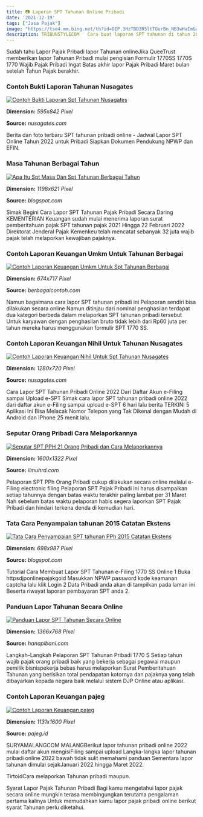 ```yaml
---
title: 📷 Laporan SPT Tahunan Online Pribadi
date: '2021-12-19'
tags: ["Jasa Pajak"]
image: "https://tse4.mm.bing.net/th?id=OIP.3HzTBD3R5ltTGurBn_NB3wHaIm&amp;pid=15.1"
description: TRIBUNSTYLECOM   Cara buat laporan SPT tahunan di tahun 2022 ternyata hanya pakai e Filling caranya mudah dan cepat Surat Pemberitahuan Tahunan SPT pajak pri
---
```




Sudah tahu Lapor Pajak Pribadi lapor Tahunan onlineJika QueeTrust memberikan lapor Tahunan Pribadi mulai pengisian Formulir 1770SS 1770S 1770 Wajib Pajak Pribadi Ingat Batas akhir lapor Pajak Pribadi Maret bulan setelah Tahun Pajak berakhir.



### Contoh Bukti Laporan Tahunan Nusagates

[![Contoh Bukti Laporan Spt Tahunan  Nusagates](https://1.bp.blogspot.com/-v1dvBMnq3Ow/VsQ2Awo32GI/AAAAAAAAHBg/JS1hQacQSr4/s1600/Scan0032_001.png?is-pending-load=1)](https://1.bp.blogspot.com/-v1dvBMnq3Ow/VsQ2Awo32GI/AAAAAAAAHBg/JS1hQacQSr4/s1600/Scan0032_001.png?is-pending-load=1)


**Dimension:** _595x842 Pixel_ 

**Source:** _nusagates.com_ 


Berita dan foto terbaru SPT tahunan pribadi online - Jadwal Lapor SPT Online Tahun 2022 untuk Pribadi Siapkan Dokumen Pendukung NPWP dan EFIN.


###  Masa Tahunan Berbagai Tahun

[![Apa Itu Spt Masa Dan Spt Tahunan  Berbagai Tahun](https://lh5.googleusercontent.com/proxy/CfsH6NAnd5iZP_gNO3gBYNc7MbQ2Z4sEbmPduU8z8OWQuRHDwD-emJUUKpaymivkBbJELRA0_5Uy9qfRpsVZvkbMNj8XoRnV2PSs9WV0CaXkMCnzVtNy8owq=w1200-h630-p-k-no-nu)](https://lh5.googleusercontent.com/proxy/CfsH6NAnd5iZP_gNO3gBYNc7MbQ2Z4sEbmPduU8z8OWQuRHDwD-emJUUKpaymivkBbJELRA0_5Uy9qfRpsVZvkbMNj8XoRnV2PSs9WV0CaXkMCnzVtNy8owq=w1200-h630-p-k-no-nu)


**Dimension:** _1198x621 Pixel_ 

**Source:** _blogspot.com_ 


Simak Begini Cara Lapor SPT Tahunan Pajak Pribadi Secara Daring KEMENTERIAN Keuangan sudah mulai menerima laporan surat pemberitahuan pajak SPT tahunan pajak 2021 Hingga 22 Februari 2022 Direktorat Jenderal Pajak Kemenkeu telah mencatat sebanyak 32 juta wajib pajak telah melaporkan kewajiban pajaknya.


### Contoh Laporan Keuangan Umkm Untuk Tahunan Berbagai 

[![Contoh Laporan Keuangan Umkm Untuk Spt Tahunan  Berbagai ](https://4.bp.blogspot.com/-eZRmDqxVOv4/VrqT0VOZsLI/AAAAAAAAAfk/v8bJ7xI5kpA/s1600/Rekap%2Bomset.jpg)](https://4.bp.blogspot.com/-eZRmDqxVOv4/VrqT0VOZsLI/AAAAAAAAAfk/v8bJ7xI5kpA/s1600/Rekap%2Bomset.jpg)


**Dimension:** _674x717 Pixel_ 

**Source:** _berbagaicontoh.com_ 


Namun bagaimana cara lapor SPT tahunan pribadi ini Pelaporan sendiri bisa dilakukan secara online Namun ditinjau dari nominal penghasilan terdapat dua kategori berbeda dalam melaporkan SPT tahunan pribadi tersebut Untuk karyawan dengan penghasilan bruto tidak lebih dari Rp60 juta per tahun mereka harus menggunakan formulir SPT 1770 SS.


### Contoh Laporan Keuangan Nihil Untuk Tahunan Nusagates

[![Contoh Laporan Keuangan Nihil Untuk Spt Tahunan  Nusagates](https://i.ytimg.com/vi/3CufFuTc1P8/maxresdefault.jpg?is-pending-load=1)](https://i.ytimg.com/vi/3CufFuTc1P8/maxresdefault.jpg?is-pending-load=1)


**Dimension:** _1280x720 Pixel_ 

**Source:** _nusagates.com_ 


Cara Lapor SPT Tahunan Pribadi Online 2022 Dari Daftar Akun e-Filing sampai Upload e-SPT Simak cara lapor SPT tahunan pribadi online 2022 dari daftar akun e-Filing sampai upload e-SPT 6 hari lalu berita TERKINI 5 Aplikasi Ini Bisa Melacak Nomor Telepon yang Tak Dikenal dengan Mudah di Android dan IPhone 25 menit lalu.


### Seputar Orang Pribadi Cara Melaporkannya 

[![Seputar SPT PPH 21 Orang Pribadi dan Cara Melaporkannya ](https://2.bp.blogspot.com/-KveIzKCN0dc/WqSMVNAID9I/AAAAAAAAJ7w/O6MgMHgMdDwYCxTgq0SCP3FWju069TDwwCLcBGAs/s1600/SPTKu.jpg)](https://2.bp.blogspot.com/-KveIzKCN0dc/WqSMVNAID9I/AAAAAAAAJ7w/O6MgMHgMdDwYCxTgq0SCP3FWju069TDwwCLcBGAs/s1600/SPTKu.jpg)


**Dimension:** _1600x1322 Pixel_ 

**Source:** _ilmuhrd.com_ 


Pelaporan SPT PPh Orang Pribadi cukup dilakukan secara online melalui e-Filing electronic filing Pelaporan SPT Pajak Pribadi ini harus disampaikan setiap tahunnya dengan batas waktu terakhir paling lambat per 31 Maret Nah sebelum batas waktu pelaporan habis segera laporkan SPT Pajak Pribadi dan hindari terkena denda di kemudian hari.


### Tata Cara Penyampaian tahunan 2015 Catatan Ekstens

[![Tata Cara Penyampaian SPT tahunan PPh 2015  Catatan Ekstens](https://3.bp.blogspot.com/-lePMtLWYCO8/Vrl2U2gtqwI/AAAAAAAACX8/M33-ESJQZtQ/s1600/efiling.jpg)](https://3.bp.blogspot.com/-lePMtLWYCO8/Vrl2U2gtqwI/AAAAAAAACX8/M33-ESJQZtQ/s1600/efiling.jpg)


**Dimension:** _698x987 Pixel_ 

**Source:** _blogspot.com_ 


Tutorial Cara Membuat Lapor SPT Tahunan e-Filing 1770 SS Online 1 Buka httpsdjponlinepajakgoid Masukkan NPWP password kode keamanan captcha lalu klik Login 2 Data Pribadi anda akan di tampilkan pada laman ini Beserta riwayat laporan pembayaran SPT anda 2.


###  Panduan Lapor Tahunan Secara Online

[![  Panduan Lapor SPT Tahunan Secara Online](https://1.bp.blogspot.com/-LdbJ1bY3oNg/X_eVDHLs-XI/AAAAAAAAwEY/U3G4ZG7Pje0hKI6_Mrcwgb8GScACNJoogCLcBGAsYHQ/s1366/Untitled-6.jpg)](https://1.bp.blogspot.com/-LdbJ1bY3oNg/X_eVDHLs-XI/AAAAAAAAwEY/U3G4ZG7Pje0hKI6_Mrcwgb8GScACNJoogCLcBGAsYHQ/s1366/Untitled-6.jpg)


**Dimension:** _1366x768 Pixel_ 

**Source:** _hanapibani.com_ 


Langkah-Langkah Pelaporan SPT Tahunan Pribadi 1770 S Setiap tahun wajib pajak orang pribadi baik yang bekerja sebagai pegawai maupun pemilik bisnispekerja bebas harus melaporkan Surat Pemberitahuan Tahunan yang berisikan total pendapatan kotornya dan pajaknya yang telah dibayarkan kepada negara baik melalui sistem DJP Online atau aplikasi.


### Contoh Laporan Keuangan pajeg

[![Contoh Laporan Keuangan  pajeg](http://3.bp.blogspot.com/-Qni-75VuGqo/Vo9_oV8uEfI/AAAAAAAAYNE/XBJXgcMYF7w/s1600/BP%2BLaporan%2BKeuangan%2BNeraca%2BLaba%2BRugi%2BPenyusutan_1.jpg)](http://3.bp.blogspot.com/-Qni-75VuGqo/Vo9_oV8uEfI/AAAAAAAAYNE/XBJXgcMYF7w/s1600/BP%2BLaporan%2BKeuangan%2BNeraca%2BLaba%2BRugi%2BPenyusutan_1.jpg)


**Dimension:** _1131x1600 Pixel_ 

**Source:** _pajeg.id_ 



SURYAMALANGCOM MALANGBerikut lapor tahunan pribadi online 2022 mulai daftar akun mengisiFiling sampai upload Langka-langka lapor tahunan pribadi online 2022 bawah tidak sulit memahami panduan Sementara lapor tahunan dimulai sejakJanuari 2022 hingga Maret 2022.


TirtoidCara melaporkan Tahunan pribadi maupun.


Syarat Lapor Pajak Tahunan Pribadi Bagi kamu mengetahui lapor pajak secara online mungkin terasa membingungkan terutama pengalaman pertama kalinya Untuk memudahkan kamu lapor pajak pribadi online berikut syarat Tahunan perlu diketahui.





